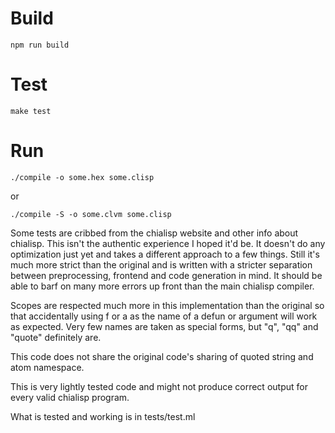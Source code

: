 

# Build
```
npm run build
```

# Test

```
make test
```

# Run

```
./compile -o some.hex some.clisp
```

or

```
./compile -S -o some.clvm some.clisp
```

Some tests are cribbed from the chialisp website and other info about
chialisp.  This isn't the authentic experience I hoped it'd be.  It
doesn't do any optimization just yet and takes a different approach
to a few things.  Still it's much more strict than the original and
is written with a stricter separation between preprocessing, frontend
and code generation in mind.  It should be able to barf on many more
errors up front than the main chialisp compiler.

Scopes are respected much more in this implementation than the original
so that accidentally using f or a as the name of a defun or argument
will work as expected.  Very few names are taken as special forms, but
"q", "qq" and "quote" definitely are.

This code does not share the original code's sharing of quoted string
and atom namespace.

This is very lightly tested code and might not produce correct output
for every valid chialisp program.

What is tested and working is in tests/test.ml

